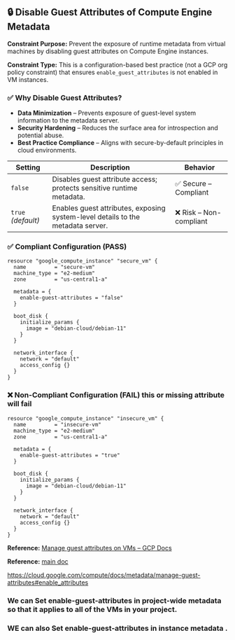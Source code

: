 
## 🔒 Disable Guest Attributes of Compute Engine Metadata

**Constraint Purpose:**
Prevent the exposure of runtime metadata from virtual machines by disabling guest attributes on Compute Engine instances.

**Constraint Type:**
This is a configuration-based best practice (not a GCP org policy constraint) that ensures `enable_guest_attributes` is not enabled in VM instances.

### ✅ Why Disable Guest Attributes?

* **Data Minimization** – Prevents exposure of guest-level system information to the metadata server.
* **Security Hardening** – Reduces the surface area for introspection and potential abuse.
* **Best Practice Compliance** – Aligns with secure-by-default principles in cloud environments.

| Setting             | Description                                                                     | Behavior               |
| ------------------- | ------------------------------------------------------------------------------- | ---------------------- |
| `false`  | Disables guest attribute access; protects sensitive runtime metadata.           | ✅ Secure – Compliant   |
| `true` *(default)*    | Enables guest attributes, exposing system-level details to the metadata server. | ❌ Risk – Non-compliant |


### ✅ Compliant Configuration (PASS) 

```hcl
resource "google_compute_instance" "secure_vm" {
  name         = "secure-vm"
  machine_type = "e2-medium"
  zone         = "us-central1-a"

  metadata = {
    enable-guest-attributes = "false"
  }

  boot_disk {
    initialize_params {
      image = "debian-cloud/debian-11"
    }
  }

  network_interface {
    network = "default"
    access_config {}
  }
}
```



### ❌ Non-Compliant Configuration (FAIL) this or missing attribute will fail

```hcl
resource "google_compute_instance" "insecure_vm" {
  name         = "insecure-vm"
  machine_type = "e2-medium"
  zone         = "us-central1-a"

  metadata = {
    enable-guest-attributes = "true"
  }

  boot_disk {
    initialize_params {
      image = "debian-cloud/debian-11"
    }
  }

  network_interface {
    network = "default"
    access_config {}
  }
}
```



**Reference:** [Manage guest attributes on VMs – GCP Docs](https://cloud.google.com/compute/docs/metadata/manage-guest-attributes)
             
              
**Reference:** [main doc](https://cloud.google.com/vertex-ai/docs/workbench/instances/manage-metadata)

https://cloud.google.com/compute/docs/metadata/manage-guest-attributes#enable_attributes

### We can Set enable-guest-attributes in project-wide metadata so that it applies to all of the VMs in your project.
### WE can also Set enable-guest-attributes in instance metadata .
